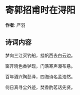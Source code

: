 # 寄郭招甫时在浔阳

**作者**: 严羽

## 诗词内容

梦向三江买钓船，挂帆西去白云边。

窗开晓色香𬬻现，门落寒声瀑布悬。

百年酒兴陶彭泽，四海诗名孟浩然。

何日真寻尘外迹，焚香酌茗话先贤。

